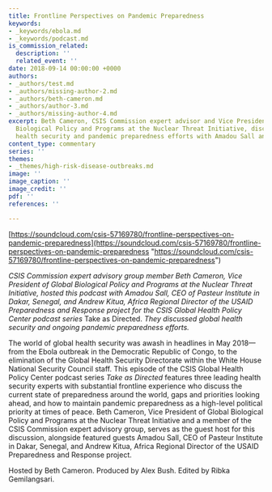```yaml
---
title: Frontline Perspectives on Pandemic Preparedness
keywords:
- _keywords/ebola.md
- _keywords/podcast.md
is_commission_related:
  description: ''
  related_event: ''
date: 2018-09-14 00:00:00 +0000
authors:
- _authors/test.md
- _authors/missing-author-2.md
- _authors/beth-cameron.md
- _authors/author-3.md
- _authors/missing-author-4.md
excerpt: Beth Cameron, CSIS Commission expert advisor and Vice President of Global
  Biological Policy and Programs at the Nuclear Threat Initiative, discusses global
  health security and pandemic preparedness efforts with Amadou Sall and Andrew Kitua.
content_type: commentary
series: ''
themes:
- _themes/high-risk-disease-outbreaks.md
image: ''
image_caption: ''
image_credit: ''
pdf: ''
references: ''

---
```

[https://soundcloud.com/csis-57169780/frontline-perspectives-on-pandemic-preparedness](https://soundcloud.com/csis-57169780/frontline-perspectives-on-pandemic-preparedness "https://soundcloud.com/csis-57169780/frontline-perspectives-on-pandemic-preparedness") 

_CSIS Commission expert advisory group member Beth Cameron, Vice President of Global Biological Policy and Programs at the Nuclear Threat Initiative, hosted this podcast with Amadou Sall, CEO of Pasteur Institute in Dakar, Senegal, and Andrew Kitua, Africa Regional Director of the USAID Preparedness and Response project for the CSIS Global Health Policy Center podcast series_ Take as Directed. _They discussed global health security and ongoing pandemic preparedness efforts._

The world of global health security was awash in headlines in May 2018—from the Ebola outbreak in the Democratic Republic of Congo, to the elimination of the Global Health Security Directorate within the White House National Security Council staff. This episode of the CSIS Global Health Policy Center podcast series _Take as Directed_ features three leading health security experts with substantial frontline experience who discuss the current state of preparedness around the world, gaps and priorities looking ahead, and how to maintain pandemic preparedness as a high-level political priority at times of peace. Beth Cameron, Vice President of Global Biological Policy and Programs at the Nuclear Threat Initiative and a member of the CSIS Commission expert advisory group, serves as the guest host for this discussion, alongside featured guests Amadou Sall, CEO of Pasteur Institute in Dakar, Senegal, and Andrew Kitua, Africa Regional Director of the USAID Preparedness and Response project. 

Hosted by Beth Cameron. Produced by Alex Bush. Edited by Ribka Gemilangsari.